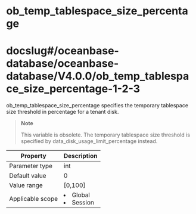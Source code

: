 ob_temp_tablespace_size_percentage
=======================================================
# docslug#/oceanbase-database/oceanbase-database/V4.0.0/ob_temp_tablespace_size_percentage-1-2-3
ob_temp_tablespace_size_percentage specifies the temporary tablespace size threshold in percentage for a tenant disk.

> **Note**
>
> This variable is obsolete. The temporary tablespace size threshold is specified by data_disk_usage_limit_percentage instead.


| **Property** | **Description** |
|--------|------------------------------------------------------------------------------------------------------------|
| Parameter type | int |
| Default value | 0 |
| Value range | [0,100] |
| Applicable scope | <li> Global   <li> Session |


